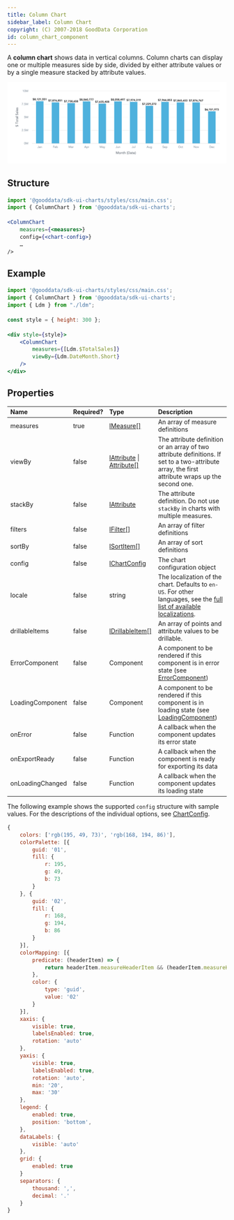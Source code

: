 ```yaml
---
title: Column Chart
sidebar_label: Column Chart
copyright: (C) 2007-2018 GoodData Corporation
id: column_chart_component
---
```


A **column chart** shows data in vertical columns. Column charts can display one or multiple measures side by side, divided by either attribute values or by a single measure stacked by attribute values.

![Column Chart Component](assets/column_chart.png "Column Chart Component")

## Structure

```jsx
import '@gooddata/sdk-ui-charts/styles/css/main.css';
import { ColumnChart } from '@gooddata/sdk-ui-charts';

<ColumnChart
    measures={<measures>}
    config={<chart-config>}
    …
/>
```

## Example

```jsx
import '@gooddata/sdk-ui-charts/styles/css/main.css';
import { ColumnChart } from '@gooddata/sdk-ui-charts';
import { Ldm } from "./ldm";

const style = { height: 300 };

<div style={style}>
    <ColumnChart
        measures={[Ldm.$TotalSales]}
        viewBy={Ldm.DateMonth.Short}
    />
</div>
```

## Properties

| Name | Required? | Type | Description |
| :--- | :--- | :--- | :--- |
| measures | true | [IMeasure[]](50_custom__execution.md#measure) | An array of measure definitions |
| viewBy | false | [IAttribute](50_custom__execution.md#attribute) &#124; [Attribute[]](50_custom__execution.md#attribute) | The attribute definition or an array of two attribute definitions. If set to a two-attribute array, the first attribute wraps up the second one. |
| stackBy | false | [IAttribute](50_custom__execution.md#attribute) | The attribute definition. Do not use `stackBy` in charts with multiple measures. |
| filters | false | [IFilter[]](30_tips__filter_visual_components.md) | An array of filter definitions |
| sortBy | false | [ISortItem[]](50_custom__result.md#sorting) | An array of sort definitions |
| config | false | [IChartConfig](15_props__chart_config.md) | The chart configuration object |
| locale | false | string | The localization of the chart. Defaults to `en-US`. For other languages, see the [full list of available localizations](https://github.com/gooddata/gooddata-ui-sdk/blob/master/libs/sdk-ui/src/base/localization/Locale.ts). |
| drillableItems | false | [IDrillableItem[]](15_props__drillable_item.md) | An array of points and attribute values to be drillable. |
| ErrorComponent | false | Component | A component to be rendered if this component is in error state (see [ErrorComponent](15_props__error_component.md)) |
| LoadingComponent | false | Component | A component to be rendered if this component is in loading state (see [LoadingComponent](15_props__loading_component.md)) |
| onError | false | Function | A callback when the component updates its error state |
| onExportReady | false | Function | A callback when the component is ready for exporting its data |
| onLoadingChanged | false | Function | A callback when the component updates its loading state |

The following example shows the supported `config` structure with sample values. For the descriptions of the individual options, see [ChartConfig](15_props__chart_config.md).

```javascript
{
    colors: ['rgb(195, 49, 73)', 'rgb(168, 194, 86)'],
    colorPalette: [{
        guid: '01',
        fill: {
            r: 195,
            g: 49,
            b: 73
        }
    }, {
        guid: '02',
        fill: {
            r: 168,
            g: 194,
            b: 86
        }
    }],
    colorMapping: [{
        predicate: (headerItem) => {
            return headerItem.measureHeaderItem && (headerItem.measureHeaderItem.localIdentifier === 'm1_localIdentifier')
        },
        color: {
            type: 'guid',
            value: '02'
        }
    }],
    xaxis: {
        visible: true,
        labelsEnabled: true,
        rotation: 'auto'
    },
    yaxis: {
        visible: true,
        labelsEnabled: true,
        rotation: 'auto',
        min: '20',
        max: '30'
    },
    legend: {
        enabled: true,
        position: 'bottom',
    },
    dataLabels: {
        visible: 'auto'
    },
    grid: {
        enabled: true
    }
    separators: {
        thousand: ',',
        decimal: '.'
    }
}
```
